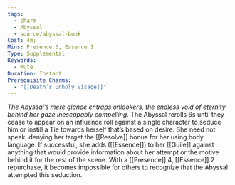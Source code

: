 ```yaml
---
tags:
  - charm
  - Abyssal
  - source/abyssal-book
Cost: 4m; 
Mins: Presence 3, Essence 1
Type: Supplemental
Keywords:
  - Mute
Duration: Instant
Prerequisite Charms:
  - "[[Death’s Unholy Visage]]"
---
```

*The Abyssal’s mere glance entraps onlookers, the endless void of eternity behind her gaze inescapably compelling.*
The Abyssal rerolls 6s until they cease to appear on an influence roll against a single character to seduce him or instill a Tie towards herself that’s based on desire. She need not speak, denying her target the [[Resolve]] bonus for her using body language. If successful, she adds ([[Essence]]) to her [[Guile]] against anything that would provide information about her attempt or the motive behind it for the rest of the scene.
With a [[Presence]] 4, [[Essence]] 2 repurchase, it becomes impossible for others to recognize that the Abyssal attempted this seduction.